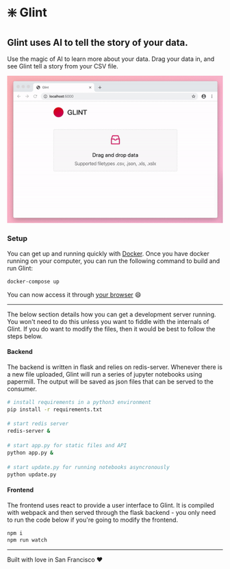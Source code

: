 # ❇️ Glint

## Glint uses AI to tell the story of your data. 

Use the magic of AI to learn more about your data. Drag your data in, and see Glint tell a story from your CSV file. 

![Glint demo video](glint-demo.gif)

### Setup
You can get up and running quickly with [Docker](https://docs.docker.com/docker-for-mac/install/). Once you have docker running on your computer, you can run the following command to build and run Glint:
```bash
docker-compose up
```

You can now access it through [your browser](http://localhost:5000) 😄

---

The below section details how you can get a development server running. You won't need to do this unless you want to fiddle with the internals of Glint. If you do want to modify the files, then it would be best to follow the steps below.

#### Backend
The backend is written in flask and relies on redis-server. Whenever there is a new file uploaded, Glint will run a series of jupyter notebooks using papermill. The output will be saved as json files that can be served to the consumer.

```bash
# install requirements in a python3 environment
pip install -r requirements.txt

# start redis server
redis-server &

# start app.py for static files and API
python app.py &

# start update.py for running notebooks asyncronously
python update.py
```

#### Frontend
The frontend uses react to provide a user interface to Glint. It is compiled with webpack and then served through the flask backend - you only need to run the code below if you're going to modify the frontend.

```bash
npm i
npm run watch
```

---

Built with love in San Francisco ❤️

